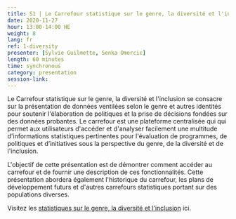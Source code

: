 ```yaml
---
title: S1 | Le Carrefour statistique sur le genre, la diversité et l'inclusion
date: 2020-11-27
hour: 13:00-14:00 HE
weight: 8
lang: fr
ref: 1-diversity
presenter: [Sylvie Guilmette, Senka Omercic]
length: 60 minutes
time: synchronous
category: presentation
session-link:
---
```

Le Carrefour statistique sur le genre, la diversité et l'inclusion se consacre sur la présentation de données ventilées selon le genre  et autres identités pour soutenir l'élaboration de politiques et la prise de décisions fondées sur des données probantes.<!--more--> Le carrefour est une plateforme centralisée qui qui permet aux utilisateurs d'accéder et d'analyser facilement une multitude d'informations statistiques pertinentes pour l'évaluation de programmes, de politiques et d’initiatives sous la perspective du genre, de la diversité et de l'inclusion.

L'objectif de cette présentation est de démontrer comment accéder au carrefour et de fournir une description de ces fonctionnalités. Cette présentation abordera également l'historique du carrefour, les plans de développement futurs et d'autres carrefours statistiques portant sur des populations diverses.

Visitez les [statistiques sur le genre, la diversité et l'inclusion](https://www.statcan.gc.ca/fra/themes-debut/genre_diversite_et_inclusion) ici.
